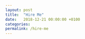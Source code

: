 ```yaml
---
layout: post
title:  "Hire Me"
date:   2018-12-21 00:00:00 +0100
categories:
permalink: /hire-me
---
```

